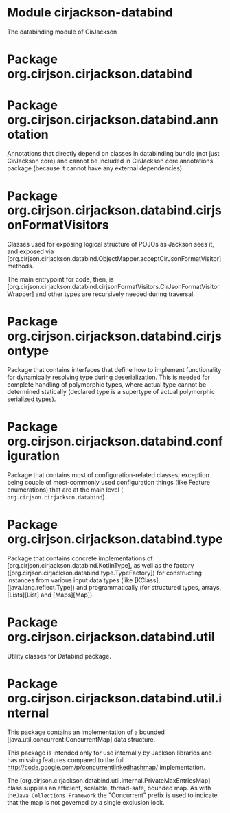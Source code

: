 # Module cirjackson-databind

The databinding module of CirJackson

# Package org.cirjson.cirjackson.databind

# Package org.cirjson.cirjackson.databind.annotation

Annotations that directly depend on classes in databinding bundle (not just CirJackson core) and cannot be included in
CirJackson core annotations package (because it cannot have any external dependencies).

# Package org.cirjson.cirjackson.databind.cirjsonFormatVisitors

Classes used for exposing logical structure of POJOs as Jackson sees it, and exposed via
[org.cirjson.cirjackson.databind.ObjectMapper.acceptCirJsonFormatVisitor] methods.

The main entrypoint for code, then, is
[org.cirjson.cirjackson.databind.cirjsonFormatVisitors.CirJsonFormatVisitorWrapper] and other types are recursively
needed during traversal.

# Package org.cirjson.cirjackson.databind.cirjsontype

Package that contains interfaces that define how to implement functionality for dynamically resolving type during
deserialization. This is needed for complete handling of polymorphic types, where actual type cannot be determined
statically (declared type is a supertype of actual polymorphic serialized types).

# Package org.cirjson.cirjackson.databind.configuration

Package that contains most of configuration-related classes; exception being couple of most-commonly used configuration
things (like Feature enumerations) that are at the main level (` org.cirjson.cirjackson.databind`).

# Package org.cirjson.cirjackson.databind.type

Package that contains concrete implementations of [org.cirjson.cirjackson.databind.KotlinType], as well as the factory
([org.cirjson.cirjackson.databind.type.TypeFactory]) for constructing instances from various input data types (like
[KClass], [java.lang.reflect.Type]) and programmatically (for structured types, arrays, [Lists][List] and [Maps][Map]).

# Package org.cirjson.cirjackson.databind.util

Utility classes for Databind package.

# Package org.cirjson.cirjackson.databind.util.internal

This package contains an implementation of a bounded [java.util.concurrent.ConcurrentMap] data structure.

This package is intended only for use internally by Jackson libraries and has
missing features compared to the full http://code.google.com/p/concurrentlinkedhashmap/ implementation.

The [org.cirjson.cirjackson.databind.util.internal.PrivateMaxEntriesMap] class supplies an efficient, scalable,
thread-safe, bounded map. As with the`Java Collections Framework` the "Concurrent" prefix is used to indicate that the
map is not governed by a single exclusion lock.
